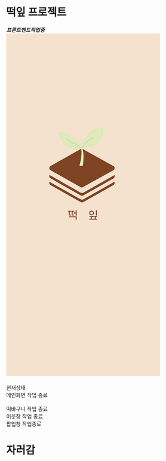 # 떡잎 프로젝트
***프론트엔드작업중***
<br><img src='Android Compact - 1 (1).png'>
<br><br>현재상태<br>메인화면 작업 종료<br><br>떡바구니 작업 종료<br>이웃창 작업 종료<br>팝업창 작업종료<br>
# 자러감
